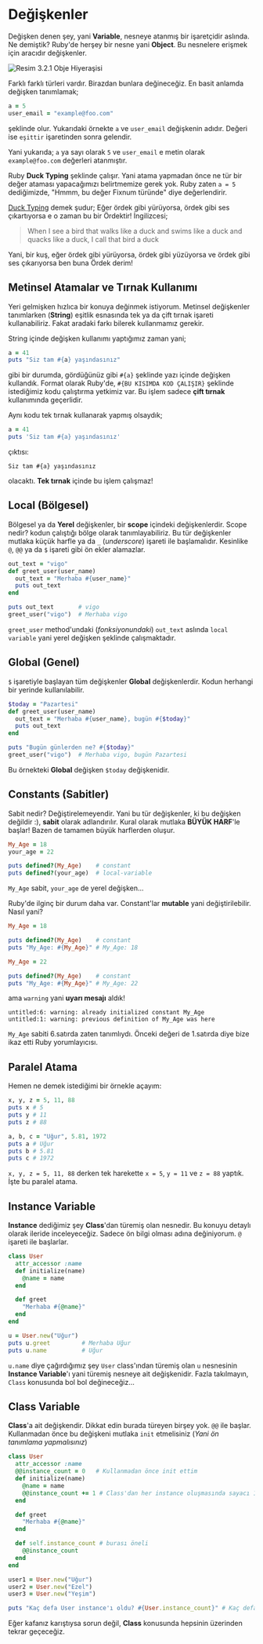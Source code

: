 # Değişkenler

Değişken denen şey, yani **Variable**, nesneye atanmış bir işaretçidir aslında. Ne demiştik? Ruby'de herşey bir nesne yani **Object**. Bu nesnelere erişmek için aracıdır değişkenler.

![Resim 3.2.1 Obje Hiyeraşisi](../images/ruby-object-hiyerasi.png)

Farklı farklı türleri vardır. Birazdan bunlara değineceğiz. En basit anlamda değişken tanımlamak;

```ruby
a = 5
user_email = "example@foo.com"
```

şeklinde olur. Yukarıdaki örnekte `a` ve `user_email` değişkenin adıdır. Değeri ise `eşittir` işaretinden sonra gelendir.

Yani yukarıda; `a` ya sayı olarak `5` ve `user_email` e metin olarak `example@foo.com` değerleri atanmıştır.

Ruby **Duck Typing** şeklinde çalışır. Yani atama yapmadan önce ne tür bir değer ataması yapacağımızı belirtmemize gerek yok. Ruby zaten `a = 5` dediğimizde, "Hmmm, bu değer Fixnum türünde" diye değerlendirir.

[Duck Typing](http://en.wikipedia.org/wiki/Duck_typing) demek şudur; Eğer ördek gibi yürüyorsa, ördek gibi ses çıkartıyorsa e o zaman bu bir Ördektir! İngilizcesi;

> When I see a bird that walks like a duck and swims like a duck and quacks like a duck, I call that bird a duck

Yani, bir kuş, eğer ördek gibi yürüyorsa, ördek gibi yüzüyorsa ve ördek gibi ses çıkarıyorsa ben buna Ördek derim!

## Metinsel Atamalar ve Tırnak Kullanımı
Yeri gelmişken hızlıca bir konuya değinmek istiyorum. Metinsel değişkenler tanımlarken (**String**) eşitlik esnasında tek ya da çift tırnak işareti kullanabiliriz. Fakat aradaki farkı bilerek kullanmamız gerekir.

String içinde değişken kullanımı yaptığımız zaman yani;

```ruby
a = 41
puts "Siz tam #{a} yaşındasınız"
```

gibi bir durumda, gördüğünüz gibi `#{a}` şeklinde yazı içinde değişken kullandık. Format olarak Ruby'de, `#{BU KISIMDA KOD ÇALIŞIR}` şeklinde istediğimiz kodu çalıştırma yetkimiz var. Bu işlem sadece **çift tırnak** kullanımında geçerlidir.

Aynı kodu tek tırnak kullanarak yapmış olsaydık;

```ruby
a = 41
puts 'Siz tam #{a} yaşındasınız'
```

çıktısı:

    Siz tam #{a} yaşındasınız

olacaktı. **Tek tırnak** içinde bu işlem çalışmaz!


## Local (Bölgesel)
Bölgesel ya da **Yerel** değişkenler, bir **scope** içindeki değişkenlerdir. Scope nedir? kodun çalıştığı bölge olarak tanımlayabiliriz. Bu tür değişkenler mutlaka küçük harfle ya da `_` (_underscore_) işareti ile başlamalıdır. Kesinlike `@`, `@@` ya da `$` işareti gibi ön ekler alamazlar.

```ruby
out_text = "vigo"
def greet_user(user_name)
  out_text = "Merhaba #{user_name}"
  puts out_text
end

puts out_text       # vigo
greet_user("vigo")  # Merhaba vigo
```

`greet_user` method'undaki (_fonksiyonundaki_) `out_text` aslında `local variable` yani yerel değişken şeklinde çalışmaktadır.


## Global (Genel)
`$` işaretiyle başlayan tüm değişkenler **Global** değişkenlerdir. Kodun herhangi bir yerinde kullanılabilir.

```ruby
$today = "Pazartesi"
def greet_user(user_name)
  out_text = "Merhaba #{user_name}, bugün #{$today}"
  puts out_text
end

puts "Bugün günlerden ne? #{$today}"
greet_user("vigo")  # Merhaba vigo, bugün Pazartesi
```

Bu örnekteki **Global** değişken `$today` değişkenidir.


## Constants (Sabitler)
Sabit nedir? Değiştirelemeyendir. Yani bu tür değişkenler, ki bu değişken değildir :), **sabit** olarak adlandırılır. Kural olarak mutlaka **BÜYÜK HARF**'le başlar! Bazen de tamamen büyük harflerden oluşur.

```ruby
My_Age = 18
your_age = 22

puts defined?(My_Age)    # constant
puts defined?(your_age)  # local-variable
```

`My_Age` sabit, `your_age` de yerel değişken...

Ruby'de ilginç bir durum daha var. Constant'lar **mutable** yani değiştirilebilir. Nasıl yani?

```ruby
My_Age = 18

puts defined?(My_Age)    # constant
puts "My_Age: #{My_Age}" # My_Age: 18

My_Age = 22

puts defined?(My_Age)    # constant
puts "My_Age: #{My_Age}" # My_Age: 22
```

ama `warning` yani **uyarı mesajı** aldık!

    untitled:6: warning: already initialized constant My_Age
    untitled:1: warning: previous definition of My_Age was here

`My_Age` sabiti 6.satırda zaten tanımlıydı. Önceki değeri de 1.satırda diye bize ikaz etti Ruby yorumlayıcısı.


## Paralel Atama
Hemen ne demek istediğimi bir örnekle açayım:

```ruby
x, y, z = 5, 11, 88
puts x # 5
puts y # 11
puts z # 88

a, b, c = "Uğur", 5.81, 1972
puts a # Uğur
puts b # 5.81
puts c # 1972
```

`x, y, z = 5, 11, 88` derken tek harekette `x = 5`, `y = 11` ve `z = 88` yaptık. İşte bu paralel atama.


## Instance Variable
**Instance** dediğimiz şey **Class**'dan türemiş olan nesnedir. Bu konuyu detaylı olarak ileride inceleyeceğiz. Sadece ön bilgi olması adına değiniyorum. `@` işareti ile başlarlar.

```ruby
class User
  attr_accessor :name
  def initialize(name)
    @name = name
  end

  def greet
    "Merhaba #{@name}"
  end
end

u = User.new("Uğur")
puts u.greet         # Merhaba Uğur
puts u.name          # Uğur
```

`u.name` diye çağırdığımız şey `User` class'ından türemiş olan `u` nesnesinin **Instance Variable**'ı yani türemiş nesneye ait değişkenidir. Fazla takılmayın, `Class` konusunda bol bol değineceğiz...


## Class Variable
**Class**'a ait değişkendir. Dikkat edin burada türeyen birşey yok. `@@` ile başlar. Kullanmadan önce bu değişkeni mutlaka `init` etmelisiniz (_Yani ön tanımlama yapmalısınız_)

```ruby
class User
  attr_accessor :name
  @@instance_count = 0   # Kullanmadan önce init ettim
  def initialize(name)
    @name = name
    @@instance_count += 1 # Class'dan her instance oluşmasında sayacı 1 arttırıyorum
  end

  def greet
    "Merhaba #{@name}"
  end

  def self.instance_count # burası öneli
    @@instance_count
  end
end

user1 = User.new("Uğur")
user2 = User.new("Ezel")
user3 = User.new("Yeşim")

puts "Kaç defa User instance'ı oldu? #{User.instance_count}" # Kaç defa User instance'ı oldu? 3
```

Eğer kafanız karıştıysa sorun değil, **Class** konusunda hepsinin üzerinden tekrar geçeceğiz.
